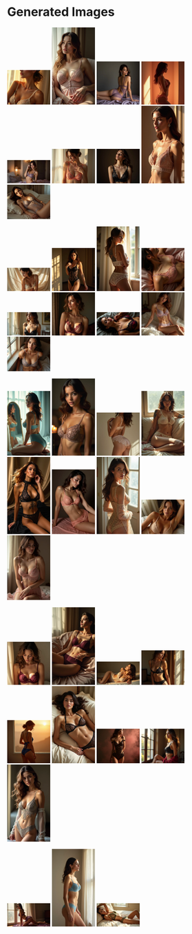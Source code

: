 # Generated Images



<img src="2025_06_21_01.webp" width="100"/> <img src="2025_06_21_02.webp" width="100"/> <img src="2025_06_21_03.webp" width="100"/> <img src="2025_06_21_04.webp" width="100"/> <img src="2025_06_21_05.webp" width="100"/> <img src="2025_06_21_06.webp" width="100"/> <img src="2025_06_21_07.webp" width="100"/> <img src="2025_06_21_08.webp" width="100"/> <img src="2025_06_21_09.webp" width="100"/>

<img src="2025_06_21_10.webp" width="100"/> <img src="2025_06_21_11.webp" width="100"/> <img src="2025_06_21_12.webp" width="100"/> <img src="2025_06_21_13.webp" width="100"/> <img src="2025_06_21_14.webp" width="100"/> <img src="2025_06_21_15.webp" width="100"/> <img src="2025_06_21_16.webp" width="100"/> <img src="2025_06_21_17.webp" width="100"/> <img src="2025_06_21_18.webp" width="100"/>

<img src="2025_06_21_19.webp" width="100"/> <img src="2025_06_21_20.webp" width="100"/> <img src="2025_06_21_21.webp" width="100"/> <img src="2025_06_21_22.webp" width="100"/> <img src="2025_06_21_23.webp" width="100"/> <img src="2025_06_21_24.webp" width="100"/> <img src="2025_06_21_25.webp" width="100"/> <img src="2025_06_21_26.webp" width="100"/> <img src="2025_06_21_27.webp" width="100"/>

<img src="2025_06_21_28.webp" width="100"/> <img src="2025_06_21_29.webp" width="100"/> <img src="2025_06_21_30.webp" width="100"/> <img src="2025_06_21_31.webp" width="100"/> <img src="2025_06_21_32.webp" width="100"/> <img src="2025_06_21_33.webp" width="100"/> <img src="2025_06_21_34.webp" width="100"/> <img src="2025_06_21_35.webp" width="100"/> <img src="2025_06_21_36.webp" width="100"/>

<img src="2025_06_21_37.webp" width="100"/> <img src="2025_06_21_38.webp" width="100"/> <img src="2025_06_21_39.webp" width="100"/>